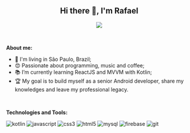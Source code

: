 <h2 align="center">Hi there 👋, I'm Rafael</h2>  

<p align="center"> <a href="https://www.linkedin.com/in/rafaelfernandesdasilva/"><img src="https://img.shields.io/badge/linkedin-%230077B5.svg?&style=for-the-badge&logo=linkedin&logoColor=white" /></a></p>

<br>

<b>About me:</b>

- :house_with_garden: I'm living in São Paulo, Brazil;
- :heart_eyes: Passionate about programming, music and coffee;
- :books: I’m currently learning ReactJS and MVVM with Kotlin;
- :trophy: My goal is to build myself as a senior Android developer, share my knowledges and leave my professional legacy.

<br>

<b>Technologies and Tools:</b>

![kotlin](https://img.shields.io/badge/Kotlin-0095D5?&style=for-the-badge&logo=kotlin&logoColor=white)
![javascript](https://img.shields.io/badge/JavaScript-F7DF1E?style=for-the-badge&logo=javascript&logoColor=black)
![css3](https://img.shields.io/badge/CSS3-1572B6?style=for-the-badge&logo=css3&logoColor=white)
![html5](https://img.shields.io/badge/HTML5-E34F26?style=for-the-badge&logo=html5&logoColor=white)
![mysql](https://img.shields.io/badge/MySQL-00000F?style=for-the-badge&logo=mysql&logoColor=white)
![firebase](https://img.shields.io/badge/firebase-ffca28?style=for-the-badge&logo=firebase&logoColor=black)
![git](https://img.shields.io/badge/Git-F05032?style=for-the-badge&logo=git&logoColor=white)

